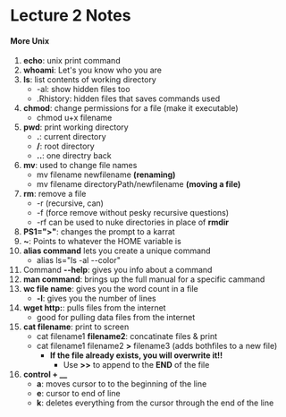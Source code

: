 # Lecture 2 Notes   

#### More Unix     
1. **echo**: unix print command 
2. **whoami**: Let's you know who you are 
3. **ls**: list contents of working directory 
    * -al: show hidden files too
    * .Rhistory: hidden files that saves commands used
4. **chmod**: change permissions for a file (make it executable)
    * chmod u+x filename
5. **pwd**: print working directory 
      * **.**: current directory
      * **/**: root directory 
      * **..**: one directry back 
6. **mv**: used to change file names 
      * mv filename newfilename **(renaming)**
      * mv filename directoryPath/newfilename **(moving a file)**
7. **rm**: remove a file
      * -r (recursive, can)
      * -f (force remove without pesky recursive questions)
      * -rf can be used to nuke directories in place of **rmdir**
8. **PS1=">"**: changes the prompt to a karrat 
9. **~**: Points to whatever the HOME variable is 
10. **alias command** lets you create a unique command
      * alias ls="ls -al --color"
11. Command **--help**: gives you info about a command 
12. **man command**: brings up the full manual for a specific cammand
13. **wc file name**: gives you the word count in a file
      * **-l**: gives you the number of lines
14. **wget http:**: pulls files from the internet
      * good for pulling data files from the internet
15. **cat filename**: print to screen
      * cat filename1 **filename2**: concatinate files & print
      * cat filename1 filename2 **>** filename3 (adds bothfiles to a new file)
         * **If the file already exists, you will overwrite it!!**
            * Use **>>** to append to the **END** of the file
16. **control + __**
      * **a**: moves cursor to to the beginning of the line
      * **e**: cursor to end of line
      * **k**: deletes everything from the cursor through the end of the line
      
      
